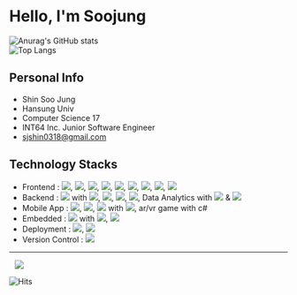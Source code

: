 # Hello, I'm Soojung
![Anurag's GitHub stats](https://github-readme-stats.vercel.app/api?username=soojung318&show_icons=true&theme=onedark)
<br>
![Top Langs](https://github-readme-stats.vercel.app/api/top-langs/?username=soojung318&layout=compact&theme=onedark)

## Personal Info

- Shin Soo Jung
- Hansung Univ
- Computer Science 17
- INT64 Inc. Junior Software Engineer
- sjshin0318@gmail.com

## Technology Stacks
- Frontend : <img src="https://img.shields.io/badge/HTML5-E34F26?style=flat&logo=HTML5&logoColor=white"/>, <img src="https://img.shields.io/badge/CSS3-1572B6?style=flat&logo=CSS3&logoColor=white"/>, <img src="https://img.shields.io/badge/JSON-000000?style=flat&logo=JSON&logoColor=white"/>, <img src="https://img.shields.io/badge/JavaScript-F7DF1E?style=flat&logo=JavaScript&logoColor=white"/>, <img src="https://img.shields.io/badge/jQuery-0769AD?style=flat&logo=jQuery&logoColor=white"/>, <img src="https://img.shields.io/badge/Bootstrap-7952B3?style=flat&logo=Bootstrap&logoColor=white"/>, <img src="https://img.shields.io/badge/Chart.js-FF6384?style=flat&logo=Chart.js&logoColor=white"/>, <img src="https://img.shields.io/badge/D3.js-F9A03C?style=flat&logo=D3.js&logoColor=white"/>, <img src="https://img.shields.io/badge/Node.js-339933?style=flat&logo=Node.js&logoColor=white"/>
- Backend : <img src="https://img.shields.io/badge/Spring-6DB33F?style=flat&logo=Spring&logoColor=white"/> with <img src="https://img.shields.io/badge/Java-0769AD?style=flat&logo=Java&logoColor=white"/>, <img src="https://img.shields.io/badge/Oracle DB-F80000?style=flat&logo=Oracle&logoColor=white"/>, <img src="https://img.shields.io/badge/SQLite-003B57?style=flat&logo=SQLite&logoColor=white"/>, <img src="https://img.shields.io/badge/MySQL-4479A1?style=flat&logo=MySQL&logoColor=white"/>, Data Analytics with <img src="https://img.shields.io/badge/Python-3776AB?style=flat&logo=Python&logoColor=white"/> & <img src="https://img.shields.io/badge/R-276DC3?style=flat&logo=R&logoColor=white"/>
- Mobile App : <img src="https://img.shields.io/badge/React Native-61DAFB?style=flat&logo=React&logoColor=white"/>, <img src="https://img.shields.io/badge/Android-3DDC84?style=flat&logo=Android&logoColor=white"/>, <img src="https://img.shields.io/badge/iOS-000000?style=flat&logo=iOS&logoColor=white"/> with <img src="https://img.shields.io/badge/Swift-F05138?style=flat&logo=Swift&logoColor=white"/>, ar/vr game with c#
- Embedded : <img src="https://img.shields.io/badge/Raspberry Pi-A22846?style=flat&logo=Raspberry Pi&logoColor=white"/> with <img src="https://img.shields.io/badge/Debian-A81D33?style=flat&logo=Debian&logoColor=white"/>, <img src="https://img.shields.io/badge/C-A8B9CC?style=flat&logo=C&logoColor=white"/>
- Deployment : <img src="https://img.shields.io/badge/Amazon AWS-232F3E?style=flat&logo=Amazon AWS&logoColor=white"/>, <img src="https://img.shields.io/badge/Firebase-FFCA28?style=flat&logo=Firebase&logoColor=white"/>
- Version Control : <img src="https://img.shields.io/badge/GitHub-181717?style=flat&logo=GitHub&logoColor=white"/>

<!--sns
<a href="https://www.instagram.com/sjsj._.e/">
    <img 
        src="http://img.shields.io/badge/Instagram-E4405F?style=flat&logo=Instagram&logoColor=white&link=https://www.instagram.com/sjsj._.e/"
        style="height : auto; margin-left : 10px; margin-right : 10px;"/>
</a>
-->
<!--
[![Solved.ac 프로필](http://mazassumnida.wtf/api/v2/generate_badge?boj=sjshin0318)](https://solved.ac/sjshin0318)
-->
---
<a href="https://velog.io/@soojung318">
    <img src="http://img.shields.io/badge/-Velog-20C997?style=flat&logo=Velog&link=https://velog.io/@soojung318" style="height : auto; margin-left : 10px; margin-right : 10px;"/>
</a>

![Hits](https://hits.seeyoufarm.com/api/count/incr/badge.svg?url=https%3A%2F%2Fgithub.com%2Fsoojung318&count_bg=%238B5BAC&title_bg=%23555555&icon=&icon_color=%23E7E7E7&title=hits&edge_flat=false)

